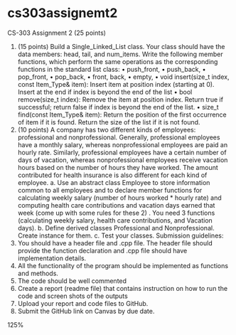 # cs303assignemt2
CS-303 Assignment 2
(25 points)
1. (15 points) Build a Single_Linked_List class. Your class should have the data members: head, tail,
and num_items. Write the following member functions, which perform the same operations as the
corresponding functions in the standard list class:
• push_front,
• push_back,
• pop_front,
• pop_back,
• front, back,
• empty,
• void insert(size_t index, const Item_Type& item): Insert item at position index (starting at 0).
Insert at the end if index is beyond the end of the list
• bool remove(size_t index): Remove the item at position index. Return true if successful;
return false if index is beyond the end of the list.
• size_t find(const Item_Type& item): Return the position of the first occurrence of item if it is
found. Return the size of the list if it is not found.
2. (10 points) A company has two different kinds of employees: professional and
nonprofessional. Generally, professional employees have a monthly salary, whereas
nonprofessional employees are paid an hourly rate. Similarly, professional employees have a
certain number of days of vacation, whereas nonprofessional employees receive vacation
hours based on the number of hours they have worked. The amount contributed for health
insurance is also different for each kind of employee.
a. Use an abstract class Employee to store information common to all employees
and to declare member functions for calculating weekly salary (number of hours
worked * hourly rate) and computing health care contributions and vacation days
earned that week (come up with some rules for these 2) . You need 3 functions
(calculating weekly salary, health care contributions, and Vacation days).
b. Define derived classes Professional and Nonprofessional. Create instance for
them.
c. Test your classes.
Submission guidelines:
1. You should have a header file and .cpp file. The header file should provide the function
declaration and .cpp file should have implementation details.
2. All the functionality of the program should be implemented as functions and methods.
3. The code should be well commented
4. Create a report (readme file) that contains instruction on how to run the code and
screen shots of the outputs
5. Upload your report and code files to GitHub.
6. Submit the GitHub link on Canvas by due date.



125%


